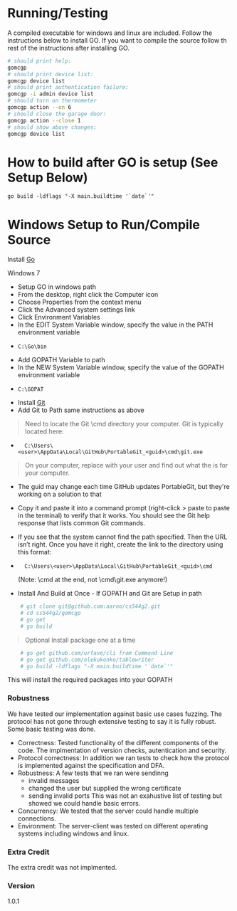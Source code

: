 # Running/Testing

A compiled executable for windows and linux are included.  Follow the instructions below to
install GO.  If you want to compile the source follow th rest of the instructions after installing
GO.

```bash
# should print help:
gomcgp
# should print device list:
gomcgp device list
# should print authentication failure:
gomcgp -i admin device list
# should turn on thermometer
gomcgp action --on 6
# should close the garage door:
gomcgp action --close 1
# should show above changes:
gomcgp device list

```

# How to build after GO is setup (See Setup Below)

```bash\windows
go build -ldflags "-X main.buildtime '`date`'"
```
# Windows Setup to Run/Compile Source

Install [Go](https://golang.org/dl/)

Windows 7

  - Setup GO in windows path 
  - From the desktop, right click the Computer icon
  - Choose Properties from the context menu
  - Click the Advanced system settings link
  - Click Environment Variables
  - In the EDIT System Variable window, specify the value in the PATH environment variable
  -     C:\Go\bin
  - Add GOPATH Variable to path
  - In the NEW System Variable window, specify the value of the GOPATH environment variable
  -     C:\GOPAT
- Install [Git](https://help.github.com/desktop/guides/getting-started/installing-github-desktop/)
- Add Git to Path same instructions as above

>Need to locate the Git \cmd directory your computer. Git is typically located here:
-       C:\Users\<user>\AppData\Local\GitHub\PortableGit_<guid>\cmd\git.exe
>On your computer, replace <user> with your user and find out what the <guid> is for your computer. 
- The guid may change each time GitHub updates PortableGit, but they're working on a solution to that
- Copy it and paste it into a command prompt (right-click > paste to paste in the terminal) to verify that it works. You should see the Git help response that lists common Git commands. 
-  If you see that the system cannot find the path specified. Then the URL isn’t right. Once you have it right, create the link to the directory using this format:
-       C:\Users\<user>\AppData\Local\GitHub\PortableGit_<guid>\cmd
	(Note: \cmd at the end, not \cmd\git.exe anymore!)

- Install And Build at Once - If GOPATH and Git are Setup in path	
```bash
	# git clone git@github.com:aaroo/cs544g2.git
	# cd cs544g2/gomcgp
	# go get
	# go build
```
> Optional Install package one at a time
```bash
	# go get github.com/urfave/cli from Command Line
	# go get github.com/olekukonko/tablewriter
	# go build -ldflags "-X main.buildtime '`date`'"
```
This will install the required packages into your GOPATH

### Robustness

We have tested our implementation against basic use cases fuzzing.  The protocol
has not gone through extensive testing to say it is fully robust.  Some basic testing
was done.   
- Correctness:
  Tested  functionality of the different components of the code.  The implmentation of
  version checks, autentication and security.
- Protocol correctness:
  In addition we ran tests to check how the protocol is implemented against 
  the specification and DFA.
- Robustness:
   A few tests that we ran were sendinng
  - invalid messages
  - changed the user but supplied the wrong certificate
  - sending invalid ports
This was not an exahustive list of testing but showed we could handle basic errors.
- Concurrency:
  We tested that the server could handle multiple connections. 
- Environment:
  The server-client was tested on different operating systems including windows and linux.

### Extra Credit
The extra credit was not implmented.

### Version
1.0.1